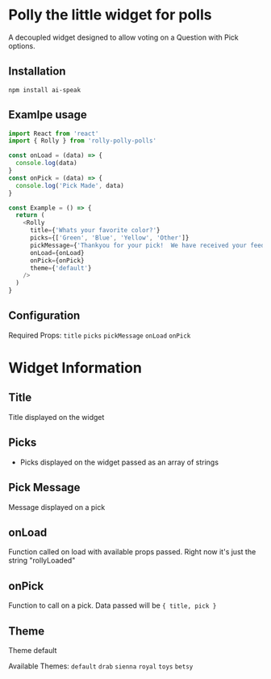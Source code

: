 # Polly the little widget for polls

A decoupled widget designed to allow voting on a Question with Pick options.

## Installation

```
npm install ai-speak
```

## Examlpe usage

```javascript
import React from 'react'
import { Rolly } from 'rolly-polly-polls'

const onLoad = (data) => {
  console.log(data)
}
const onPick = (data) => {
  console.log('Pick Made', data)
}

const Example = () => {
  return (
    <Rolly
      title={'Whats your favorite color?'}
      picks={['Green', 'Blue', 'Yellow', 'Other']}
      pickMessage={'Thankyou for your pick!  We have received your feedback!'}
      onLoad={onLoad}
      onPick={onPick}
      theme={'default'}
    />
  )
}
```

## Configuration

Required Props:
`title`
`picks`
`pickMessage`
`onLoad`
`onPick`

# Widget Information

## Title

Title displayed on the widget

## Picks

- Picks displayed on the widget passed as an array of strings

## Pick Message

Message displayed on a pick

## onLoad

Function called on load with available props passed. Right now it's just the string "rollyLoaded"

## onPick

Function to call on a pick. Data passed will be `{ title, pick }`

## Theme

Theme default

Available Themes:
`default` `drab` `sienna` `royal` `toys` `betsy`
